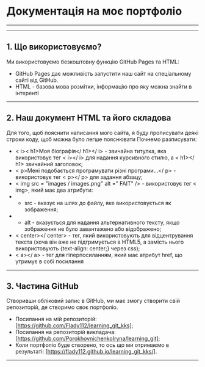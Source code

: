 # Документація на моє портфоліо
___
___
## 1. Що використовуємо?

Ми використовуємо безкоштовну функцію GitHub Pages та HTML:
- GitHub Pages дає можливість запустити наш сайт на спеціальному сайті від GitHub.
- HTML - базова мова розмітки, інформацію про яку можна знайти в інтеренті
___
## 2. Наш документ HTML та його складова

Для того, щоб пояснити написання мого сайта, я буду прописувати деякі строки коду, щоб можна було легше пояснювати
Почнемо разписувати:
- < i>< h1>Моя біографія</ h1></ i> - звичайна титулка, яка використовує тег < i></ i> для надання курсивного стилю, а < h1></ h1> звичайний заголовок;
- < p>Мені подобається програмувати різні програми...</ p> - використовує тег < p></ p> для задання абзацу;
- < img src = "images / images.png" alt =" FAIT" /> - використовує тег < img>, який має два атрибути:
- - src - вказує на шлях до файлу, яке використовується як зображення;
- - alt - вказується для надання альтернативного тексту, якщо зображення не було завантажено або відображено;
- < center></ center> - тег, який використовують для відцентрування текста (хоча він вже не підтримується в HTML5, а замість нього використовують {text-align: center;} через css);
- < a></ a> - тег для гіперпосиланням, який має атрибут href, що утримує в собі посилання
___
## 3. Частина GitHub

Створивши обліковий запис в GitHub, ми має змогу створити свій репозиторій, де створимо своє портфоліо.
- Посилання на мій репозиторій: [https://github.com/Flady112/learning_git_kks];
- Посилання на репозиторій викладача: [https://github.com/PorokhovnichenkoIryna/learning_git];
- Коли портфоліо буде створено, то ось що ми отримаємо в результаті: [https://flady112.github.io/learning_git_kks/].
___
